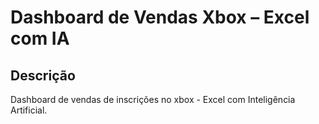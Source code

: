 # Dashboard de Vendas Xbox – Excel com IA

## Descrição
Dashboard de vendas de inscrições no xbox - Excel com Inteligência Artificial.  
